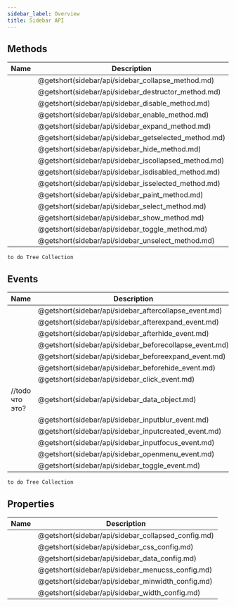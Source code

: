 ```yaml
---
sidebar_label: Overview
title: Sidebar API
---
```


## Methods

| Name                                          | Description                                          |
| --------------------------------------------- | ---------------------------------------------------- |
| [](sidebar/api/sidebar_collapse_method.md)    | @getshort(sidebar/api/sidebar_collapse_method.md)    |
| [](sidebar/api/sidebar_destructor_method.md)  | @getshort(sidebar/api/sidebar_destructor_method.md)  |
| [](sidebar/api/sidebar_disable_method.md)     | @getshort(sidebar/api/sidebar_disable_method.md)     |
| [](sidebar/api/sidebar_enable_method.md)      | @getshort(sidebar/api/sidebar_enable_method.md)      |
| [](sidebar/api/sidebar_expand_method.md)      | @getshort(sidebar/api/sidebar_expand_method.md)      |
| [](sidebar/api/sidebar_getselected_method.md) | @getshort(sidebar/api/sidebar_getselected_method.md) |
| [](sidebar/api/sidebar_hide_method.md)        | @getshort(sidebar/api/sidebar_hide_method.md)        |
| [](sidebar/api/sidebar_iscollapsed_method.md) | @getshort(sidebar/api/sidebar_iscollapsed_method.md) |
| [](sidebar/api/sidebar_isdisabled_method.md)  | @getshort(sidebar/api/sidebar_isdisabled_method.md)  |
| [](sidebar/api/sidebar_isselected_method.md)  | @getshort(sidebar/api/sidebar_isselected_method.md)  |
| [](sidebar/api/sidebar_paint_method.md)       | @getshort(sidebar/api/sidebar_paint_method.md)       |
| [](sidebar/api/sidebar_select_method.md)      | @getshort(sidebar/api/sidebar_select_method.md)      |
| [](sidebar/api/sidebar_show_method.md)        | @getshort(sidebar/api/sidebar_show_method.md)        |
| [](sidebar/api/sidebar_toggle_method.md)      | @getshort(sidebar/api/sidebar_toggle_method.md)      |
| [](sidebar/api/sidebar_unselect_method.md)    | @getshort(sidebar/api/sidebar_unselect_method.md)    |

`to do Tree Collection`

## Events

| Name                                                    | Description                                            |
| ------------------------------------------------------- | ------------------------------------------------------ |
| [](sidebar/api/sidebar_aftercollapse_event.md)          | @getshort(sidebar/api/sidebar_aftercollapse_event.md)  |
| [](sidebar/api/sidebar_afterexpand_event.md)            | @getshort(sidebar/api/sidebar_afterexpand_event.md)    |
| [](sidebar/api/sidebar_afterhide_event.md)              | @getshort(sidebar/api/sidebar_afterhide_event.md)      |
| [](sidebar/api/sidebar_beforecollapse_event.md)         | @getshort(sidebar/api/sidebar_beforecollapse_event.md) |
| [](sidebar/api/sidebar_beforeexpand_event.md)           | @getshort(sidebar/api/sidebar_beforeexpand_event.md)   |
| [](sidebar/api/sidebar_beforehide_event.md)             | @getshort(sidebar/api/sidebar_beforehide_event.md)     |
| [](sidebar/api/sidebar_click_event.md)                  | @getshort(sidebar/api/sidebar_click_event.md)          |
| [](sidebar/api/sidebar_data_object.md)  //todo что это? | @getshort(sidebar/api/sidebar_data_object.md)          |
| [](sidebar/api/sidebar_inputblur_event.md)              | @getshort(sidebar/api/sidebar_inputblur_event.md)      |
| [](sidebar/api/sidebar_inputcreated_event.md)           | @getshort(sidebar/api/sidebar_inputcreated_event.md)   |
| [](sidebar/api/sidebar_inputfocus_event.md)             | @getshort(sidebar/api/sidebar_inputfocus_event.md)     |
| [](sidebar/api/sidebar_openmenu_event.md)               | @getshort(sidebar/api/sidebar_openmenu_event.md)       |
| [](sidebar/api/sidebar_toggle_event.md)                 | @getshort(sidebar/api/sidebar_toggle_event.md)         |

`to do Tree Collection`

## Properties

| Name                                        | Description                                        |
| ------------------------------------------- | -------------------------------------------------- |
| [](sidebar/api/sidebar_collapsed_config.md) | @getshort(sidebar/api/sidebar_collapsed_config.md) |
| [](sidebar/api/sidebar_css_config.md)       | @getshort(sidebar/api/sidebar_css_config.md)       |
| [](sidebar/api/sidebar_data_config.md)      | @getshort(sidebar/api/sidebar_data_config.md)      |
| [](sidebar/api/sidebar_menucss_config.md)   | @getshort(sidebar/api/sidebar_menucss_config.md)   |
| [](sidebar/api/sidebar_minwidth_config.md)  | @getshort(sidebar/api/sidebar_minwidth_config.md)  |
| [](sidebar/api/sidebar_width_config.md)     | @getshort(sidebar/api/sidebar_width_config.md)     |
